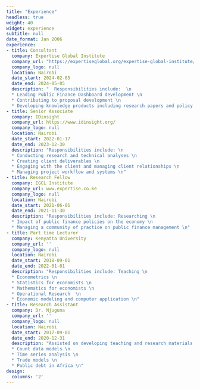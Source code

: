 ```yaml
---
title: "Experience"
headless: true
weight: 40
widget: experience
subtitle: null
date_format: Jan 2006
experience:
- title: Consultant
  company: Expertise Global Institute
  company_url: "https://expertiseglobal.org/expertise-global-institute/"
  company_logo: null
  location: Nairobi
  date_start: 2024-02-05
  date_end: 2024-05-05 
  description: "  Responsibilities include:  \n
  * Leading Public Finance Dashboard development \n
  * Contributing to proposal development \n
  * Developing knowledge products including research papers and policy briefs \n"
- title: Senior Associate
  company: IDinsight
  company_url: https://www.idinsight.org/
  company_logo: null
  location: Nairobi
  date_start: 2022-01-17
  date_end: 2023-12-30
  description: "Responsibilities include: \n
  * Conducting research and technical analyses \n
  * Creating client deliverables \n
  * Engaging with the client and managing client relationships \n
  * Managing project workflow and systems \n"
- title: Research Fellow
  company: EGCL Institute
  company_url: www.expertise.co.ke
  company_logo: null
  location: Nairobi
  date_start: 2021-06-01
  date_end: 2021-11-30
  description: "Responsibilities include: Researching \n
  * Impact of public finance policies on the economy \n
  * Managing a community of practice on public finance management \n"
- title: Part time Lecturer
  company: Kenyatta University
  company_url: ''
  company_logo: null
  location: Nairobi
  date_start: 2018-09-01
  date_end: 2022-01-01
  description: "Responsibilities include: Teaching \n 
  * Econometrics \n
  * Statistics for economists \n
  * Mathematics for economists \n
  * Operational Research  \n
  * Economic modeling and computer application \n"
- title: Research Assistant
  company: Dr. Njuguna
  company_url: ''
  company_logo: null
  location: Nairobi
  date_start: 2017-09-01
  date_end: 2020-12-31
  description: "Assisted on developing teaching and research materials on:\n
  * Count data models \n
  * Time series analysis \n
  * Trade models \n
  * Public debt in Africa \n"
design:
  columns: '2'
---
```

